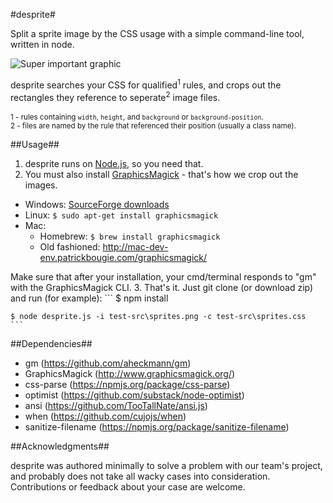 #desprite#

Split a sprite image by the CSS usage with a simple command-line tool, written in node.

![Super important graphic](http://i.imgur.com/Jn0xJwH.png)

desprite searches your CSS for qualified<sup>1</sup> rules, and crops out the rectangles they reference to seperate<sup>2</sup> image files.
<br><br>
<sub>1 - rules containing `width`, `height`, and `background` or `background-position`.</sub><br>
<sub>2 - files are named by the rule that referenced their position (usually a class name).</sub>

##Usage##

1. desprite runs on [Node.js](http://nodejs.org/), so you need that.
2. You must also install [GraphicsMagick](http://www.graphicsmagick.org/) - that's how we crop out the images.
  * Windows: [SourceForge downloads](http://sourceforge.net/projects/graphicsmagick/files/graphicsmagick-binaries/)
  * Linux: `$ sudo apt-get install graphicsmagick`
  * Mac:
      * Homebrew: `$ brew install graphicsmagick`
      * Old fashioned: http://mac-dev-env.patrickbougie.com/graphicsmagick/

  Make sure that after your installation, your cmd/terminal responds to "gm" with the GraphicsMagick CLI.
3. That's it. Just git clone (or download zip) and run (for example):
    ```
    $ npm install

    $ node desprite.js -i test-src\sprites.png -c test-src\sprites.css
    ```
  
##Dependencies##

+ gm (https://github.com/aheckmann/gm)
+ GraphicsMagick (http://www.graphicsmagick.org/)
+ css-parse (https://npmjs.org/package/css-parse)
+ optimist (https://github.com/substack/node-optimist)
+ ansi (https://github.com/TooTallNate/ansi.js)
+ when (https://github.com/cujojs/when)
+ sanitize-filename (https://npmjs.org/package/sanitize-filename)

##Acknowledgments##

desprite was authored minimally to solve a problem with our team's project, and probably does not take all wacky cases into consideration.
Contributions or feedback about your case are welcome.
